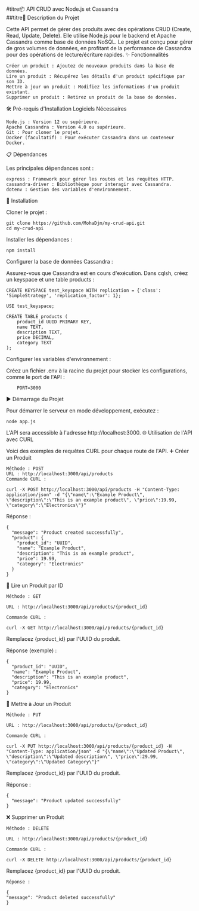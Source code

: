 #titre📦 API CRUD avec Node.js et Cassandra  
##titre📄 Description du Projet

Cette API permet de gérer des produits avec des opérations CRUD (Create, Read, Update, Delete). Elle utilise Node.js pour le backend et Apache Cassandra comme base de données NoSQL. Le projet est conçu pour gérer de gros volumes de données, en profitant de la performance de Cassandra pour des opérations de lecture/écriture rapides.
✨ Fonctionnalités

    Créer un produit : Ajoutez de nouveaux produits dans la base de données.
    Lire un produit : Récupérez les détails d'un produit spécifique par son ID.
    Mettre à jour un produit : Modifiez les informations d'un produit existant.
    Supprimer un produit : Retirez un produit de la base de données.

🛠 Pré-requis d'Installation
Logiciels Nécessaires

    Node.js : Version 12 ou supérieure.
    Apache Cassandra : Version 4.0 ou supérieure.
    Git : Pour cloner le projet.
    Docker (facultatif) : Pour exécuter Cassandra dans un conteneur Docker.

📋 Dépendances

Les principales dépendances sont :

    express : Framework pour gérer les routes et les requêtes HTTP.
    cassandra-driver : Bibliothèque pour interagir avec Cassandra.
    dotenv : Gestion des variables d'environnement.

🚀 Installation

Cloner le projet :

    git clone https://github.com/MohaDjm/my-crud-api.git
    cd my-crud-api

Installer les dépendances :

    npm install

Configurer la base de données Cassandra :

Assurez-vous que Cassandra est en cours d'exécution.
Dans cqlsh, créez un keyspace et une table products :

    CREATE KEYSPACE test_keyspace WITH replication = {'class': 'SimpleStrategy', 'replication_factor': 1};

    USE test_keyspace;

    CREATE TABLE products (
        product_id UUID PRIMARY KEY,
        name TEXT,
        description TEXT,
        price DECIMAL,
        category TEXT
    );

Configurer les variables d'environnement :

Créez un fichier .env à la racine du projet pour stocker les configurations, comme le port de l'API :

        PORT=3000

▶️ Démarrage du Projet

Pour démarrer le serveur en mode développement, exécutez :

    node app.js

L'API sera accessible à l'adresse http://localhost:3000.
🌐 Utilisation de l'API avec CURL

Voici des exemples de requêtes CURL pour chaque route de l'API.
➕ Créer un Produit

    Méthode : POST
    URL : http://localhost:3000/api/products
    Commande CURL :

    curl -X POST http://localhost:3000/api/products -H "Content-Type: application/json" -d "{\"name\":\"Example Product\", \"description\":\"This is an example product\", \"price\":19.99, \"category\":\"Electronics\"}"

Réponse :

    {
      "message": "Product created successfully",
      "product": {
        "product_id": "UUID",
        "name": "Example Product",
        "description": "This is an example product",
        "price": 19.99,
        "category": "Electronics"
      }
    }

📖 Lire un Produit par ID

    Méthode : GET

    URL : http://localhost:3000/api/products/{product_id}

    Commande CURL :

    curl -X GET http://localhost:3000/api/products/{product_id}

Remplacez {product_id} par l'UUID du produit.

Réponse (exemple) :

    {
      "product_id": "UUID",
      "name": "Example Product",
      "description": "This is an example product",
      "price": 19.99,
      "category": "Electronics"
    }

📝 Mettre à Jour un Produit

    Méthode : PUT

    URL : http://localhost:3000/api/products/{product_id}

    Commande CURL :

    curl -X PUT http://localhost:3000/api/products/{product_id} -H "Content-Type: application/json" -d "{\"name\":\"Updated Product\", \"description\":\"Updated description\", \"price\":29.99, \"category\":\"Updated Category\"}"

Remplacez {product_id} par l'UUID du produit.

Réponse :

    {
      "message": "Product updated successfully"
    }

❌ Supprimer un Produit

    Méthode : DELETE

    URL : http://localhost:3000/api/products/{product_id}

    Commande CURL :

    curl -X DELETE http://localhost:3000/api/products/{product_id}

Remplacez {product_id} par l'UUID du produit.

    Réponse :

    {
    "message": "Product deleted successfully"
    }
